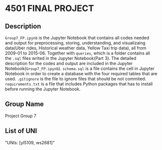 # 4501 FINAL PROJECT

## Description

`Group7_FP.ipynb` is the Jupyter Notebook that contains all codes needed and output for preprocessing, storing, understanding, 
and visualizaing data(Uber rides, Historical weather data, Yellow Taxi trip data), all from 2009-01 to 2015-06. Together with `queries`, 
which is a folder contains all the `.sql` files writed in the Jupyter Notebook(Part 3). The detailed description for the codes and 
output are included in the Jupyter Notebook(`Group7_FP.ipynb`). `schema.sql` is a file contains the cell in Jupyter Notebook in order to
create a database with the four required tables that are used. `.gitignore`  is the file to ignore files that
should be not commited. `requirements.txt` is a file that includes Python packages that has to install before running the Jupyter Notebook.


## Group Name

Project Group 7

## List of UNI

"UNIs: [yl5109, ws2681]"
